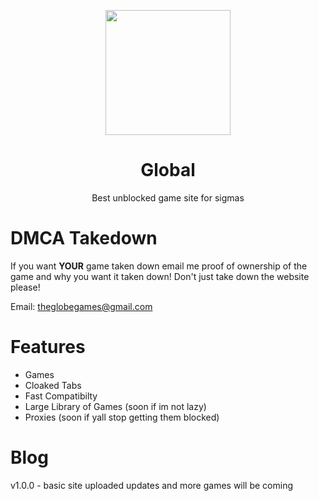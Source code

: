 <p align="center">
<img style="height: 200px;" src="https://github.com/GlobalwideGames/Global/blob/main/Assests/Imgs/Logo.png?raw=true">
</p>
<h1 align="center">Global</h1>
<p align="center">Best unblocked game site for sigmas</p>

# DMCA Takedown 
 If you want **YOUR** game taken down email me proof of ownership of the game and why you want it taken down! Don't just take down the website please! 
 
 Email: [theglobegames@gmail.com](mailto:theglobegames@gmail.com) 
# Features
- Games
- Cloaked Tabs
- Fast Compatibilty
- Large Library of Games (soon if im not lazy)
- Proxies (soon if yall stop getting them blocked)

# Blog
v1.0.0 - basic site uploaded updates and more games will be coming
